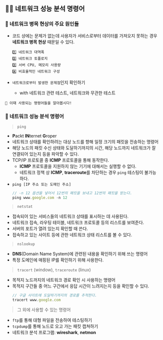 ## 👩‍🚀 네트워크 성능 분석 명령어

### 🚀 네트워크 병목 현상의 주요 원인들

- 코드 상에는 문제가 없는데 사용자가 서비스로부터 데이터를 가져오지 못하는 경우 **네트워크 병목 현상** 때문일 수 있다.

  ```
  1️⃣ 네트워크 대역폭
  2️⃣ 네트워크 토폴로지
  3️⃣ 서버 CPU, 메모리 사용량
  4️⃣ 비효율적인 네트워크 구성
  ```

- `네트워크로부터 발생한 문제점`인지 확인하기
  - with 네트워크 관련 테스트, 네트워크와 무관한 테스트

```
🌝 이때 사용되는 명령어들을 알아봅시다!
```

### 🚀 네트워크 성능 분석 명령어

> `ping`

- **P**ackt **IN**ternet **G**roper
- 네트워크 상태를 확인하려는 대상 노드를 향해 일정 크기의 패킷을 전송하는 명령어
- 해당 노드의 패킷 수신 상태와 도달하기까지의 시간, 해당 노드까지 네트워크가 잘 연결되어 있는지 등을 파악할 수 있다.
- TCP/IP 프로토콜 중 **ICMP** 프로토콜을 통해 동작한다.
  - **ICMP** 프로토콜을 지원하지 않는 기기에 대해서는 실행할 수 없다.
  - 네트워크 정책 상 **ICMP**, **traceroute**를 차단하는 경우 `ping` 테스팅이 불가능하다.
- `ping [IP 주소 또는 도메인 주소]`
  ```js
  // -n 12 옵션을 넣어서 12번의 패킷을 보내고 12번의 패킷을 받는다.
  ping www.google.com -n 12
  ```

> `netstat`

- 접속되어 있는 서비스들의 네트워크 상태를 표시하는 데 사용된다.
- 네트워크 접속, 라우팅 테이블, 네트워크 프로토콜 등의 리스트를 보여준다.
- 서버의 포트가 열려 있는지 확인할 때 쓴다.
- 접속하고 있는 사이트 등에 관한 네트워크 상태 리스트를 볼 수 있다.

> `nslookup`

- **DNS**(Domain Name System)에 관련된 내용을 확인하기 위해 쓰는 명령어
- 특정 도메인에 매핑된 IP를 확인하기 위해 사용한다.

> `tracert` (window), `traceroute` (linux)

- 목적지 노드까지의 네트워크 경로 확인 시 사용하는 명령어
- 목적지 구간들 중 어느 구간에서 응답 시간이 느려지는지 등을 확인할 수 있다.
  ```js
  // 구글 사이트에 도달하기까지의 경로를 추적한다.
  tracert www.google.com
  ```

> 그 외에 사용할 수 있는 명령어

- `ftp`를 통해 대형 파일을 전송하여 테스팅하기
- `tcpdump`를 통해 노드로 오고 가는 패킷 캡쳐하기
- 네트워크 분석 프로그램: **wireshark**, **netmon**
